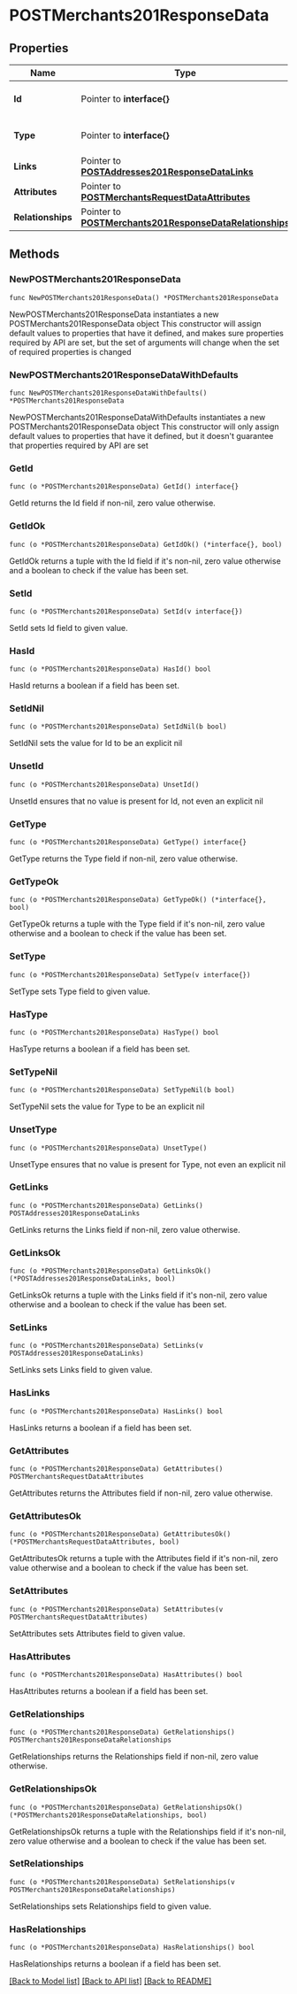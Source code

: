 # POSTMerchants201ResponseData

## Properties

Name | Type | Description | Notes
------------ | ------------- | ------------- | -------------
**Id** | Pointer to **interface{}** | The resource&#39;s id | [optional] 
**Type** | Pointer to **interface{}** | The resource&#39;s type | [optional] 
**Links** | Pointer to [**POSTAddresses201ResponseDataLinks**](POSTAddresses201ResponseDataLinks.md) |  | [optional] 
**Attributes** | Pointer to [**POSTMerchantsRequestDataAttributes**](POSTMerchantsRequestDataAttributes.md) |  | [optional] 
**Relationships** | Pointer to [**POSTMerchants201ResponseDataRelationships**](POSTMerchants201ResponseDataRelationships.md) |  | [optional] 

## Methods

### NewPOSTMerchants201ResponseData

`func NewPOSTMerchants201ResponseData() *POSTMerchants201ResponseData`

NewPOSTMerchants201ResponseData instantiates a new POSTMerchants201ResponseData object
This constructor will assign default values to properties that have it defined,
and makes sure properties required by API are set, but the set of arguments
will change when the set of required properties is changed

### NewPOSTMerchants201ResponseDataWithDefaults

`func NewPOSTMerchants201ResponseDataWithDefaults() *POSTMerchants201ResponseData`

NewPOSTMerchants201ResponseDataWithDefaults instantiates a new POSTMerchants201ResponseData object
This constructor will only assign default values to properties that have it defined,
but it doesn't guarantee that properties required by API are set

### GetId

`func (o *POSTMerchants201ResponseData) GetId() interface{}`

GetId returns the Id field if non-nil, zero value otherwise.

### GetIdOk

`func (o *POSTMerchants201ResponseData) GetIdOk() (*interface{}, bool)`

GetIdOk returns a tuple with the Id field if it's non-nil, zero value otherwise
and a boolean to check if the value has been set.

### SetId

`func (o *POSTMerchants201ResponseData) SetId(v interface{})`

SetId sets Id field to given value.

### HasId

`func (o *POSTMerchants201ResponseData) HasId() bool`

HasId returns a boolean if a field has been set.

### SetIdNil

`func (o *POSTMerchants201ResponseData) SetIdNil(b bool)`

 SetIdNil sets the value for Id to be an explicit nil

### UnsetId
`func (o *POSTMerchants201ResponseData) UnsetId()`

UnsetId ensures that no value is present for Id, not even an explicit nil
### GetType

`func (o *POSTMerchants201ResponseData) GetType() interface{}`

GetType returns the Type field if non-nil, zero value otherwise.

### GetTypeOk

`func (o *POSTMerchants201ResponseData) GetTypeOk() (*interface{}, bool)`

GetTypeOk returns a tuple with the Type field if it's non-nil, zero value otherwise
and a boolean to check if the value has been set.

### SetType

`func (o *POSTMerchants201ResponseData) SetType(v interface{})`

SetType sets Type field to given value.

### HasType

`func (o *POSTMerchants201ResponseData) HasType() bool`

HasType returns a boolean if a field has been set.

### SetTypeNil

`func (o *POSTMerchants201ResponseData) SetTypeNil(b bool)`

 SetTypeNil sets the value for Type to be an explicit nil

### UnsetType
`func (o *POSTMerchants201ResponseData) UnsetType()`

UnsetType ensures that no value is present for Type, not even an explicit nil
### GetLinks

`func (o *POSTMerchants201ResponseData) GetLinks() POSTAddresses201ResponseDataLinks`

GetLinks returns the Links field if non-nil, zero value otherwise.

### GetLinksOk

`func (o *POSTMerchants201ResponseData) GetLinksOk() (*POSTAddresses201ResponseDataLinks, bool)`

GetLinksOk returns a tuple with the Links field if it's non-nil, zero value otherwise
and a boolean to check if the value has been set.

### SetLinks

`func (o *POSTMerchants201ResponseData) SetLinks(v POSTAddresses201ResponseDataLinks)`

SetLinks sets Links field to given value.

### HasLinks

`func (o *POSTMerchants201ResponseData) HasLinks() bool`

HasLinks returns a boolean if a field has been set.

### GetAttributes

`func (o *POSTMerchants201ResponseData) GetAttributes() POSTMerchantsRequestDataAttributes`

GetAttributes returns the Attributes field if non-nil, zero value otherwise.

### GetAttributesOk

`func (o *POSTMerchants201ResponseData) GetAttributesOk() (*POSTMerchantsRequestDataAttributes, bool)`

GetAttributesOk returns a tuple with the Attributes field if it's non-nil, zero value otherwise
and a boolean to check if the value has been set.

### SetAttributes

`func (o *POSTMerchants201ResponseData) SetAttributes(v POSTMerchantsRequestDataAttributes)`

SetAttributes sets Attributes field to given value.

### HasAttributes

`func (o *POSTMerchants201ResponseData) HasAttributes() bool`

HasAttributes returns a boolean if a field has been set.

### GetRelationships

`func (o *POSTMerchants201ResponseData) GetRelationships() POSTMerchants201ResponseDataRelationships`

GetRelationships returns the Relationships field if non-nil, zero value otherwise.

### GetRelationshipsOk

`func (o *POSTMerchants201ResponseData) GetRelationshipsOk() (*POSTMerchants201ResponseDataRelationships, bool)`

GetRelationshipsOk returns a tuple with the Relationships field if it's non-nil, zero value otherwise
and a boolean to check if the value has been set.

### SetRelationships

`func (o *POSTMerchants201ResponseData) SetRelationships(v POSTMerchants201ResponseDataRelationships)`

SetRelationships sets Relationships field to given value.

### HasRelationships

`func (o *POSTMerchants201ResponseData) HasRelationships() bool`

HasRelationships returns a boolean if a field has been set.


[[Back to Model list]](../README.md#documentation-for-models) [[Back to API list]](../README.md#documentation-for-api-endpoints) [[Back to README]](../README.md)


